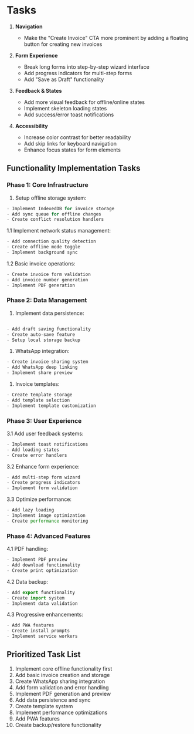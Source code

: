 # Tasks

1. **Navigation**
  
   - Make the "Create Invoice" CTA more prominent by adding a floating button for creating new invoices

2. **Form Experience**
   - Break long forms into step-by-step wizard interface
   - Add progress indicators for multi-step forms
   - Add "Save as Draft" functionality

3. **Feedback & States**
   - Add more visual feedback for offline/online states
   - Implement skeleton loading states
   - Add success/error toast notifications

4. **Accessibility**
   - Increase color contrast for better readability
   - Add skip links for keyboard navigation
   - Enhance focus states for form elements

## Functionality Implementation Tasks

### Phase 1: Core Infrastructure

1. Setup offline storage system:

```typescript
- Implement IndexedDB for invoice storage
- Add sync queue for offline changes
- Create conflict resolution handlers
```

1.1 Implement network status management:

```typescript
- Add connection quality detection
- Create offline mode toggle
- Implement background sync
```

1.2  Basic invoice operations:

```typescript
- Create invoice form validation
- Add invoice number generation
- Implement PDF generation
```

### Phase 2: Data Management

1. Implement data persistence:

```typescript

- Add draft saving functionality
- Create auto-save feature
- Setup local storage backup
```

1. WhatsApp integration:

```typescript
- Create invoice sharing system
- Add WhatsApp deep linking
- Implement share preview
```

1. Invoice templates:

```typescript
- Create template storage
- Add template selection
- Implement template customization
```

### Phase 3: User Experience

3.1 Add user feedback systems:

```typescript
- Implement toast notifications
- Add loading states
- Create error handlers
```

3.2 Enhance form experience:

```typescript
- Add multi-step form wizard
- Create progress indicators
- Implement form validation
```

3.3 Optimize performance:

```typescript
- Add lazy loading
- Implement image optimization
- Create performance monitoring
```

### Phase 4: Advanced Features

4.1 PDF handling:

```typescript
- Implement PDF preview
- Add download functionality
- Create print optimization
```

4.2  Data backup:

```typescript
- Add export functionality
- Create import system
- Implement data validation
```

4.3 Progressive enhancements:

```typescript
- Add PWA features
- Create install prompts
- Implement service workers
```

## Prioritized Task List

1. Implement core offline functionality first
2. Add basic invoice creation and storage
3. Create WhatsApp sharing integration
4. Add form validation and error handling
5. Implement PDF generation and preview
6. Add data persistence and sync
7. Create template system
8. Implement performance optimizations
9. Add PWA features
10. Create backup/restore functionality

